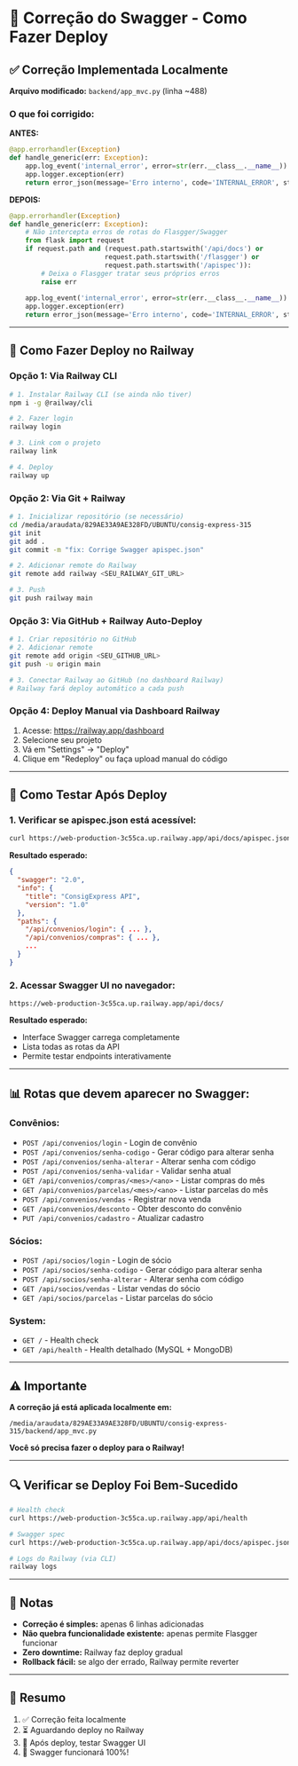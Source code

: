# 🔧 Correção do Swagger - Como Fazer Deploy

## ✅ Correção Implementada Localmente

**Arquivo modificado:** `backend/app_mvc.py` (linha ~488)

### O que foi corrigido:

**ANTES:**
```python
@app.errorhandler(Exception)
def handle_generic(err: Exception):
    app.log_event('internal_error', error=str(err.__class__.__name__))
    app.logger.exception(err)
    return error_json(message='Erro interno', code='INTERNAL_ERROR', status_code=500)
```

**DEPOIS:**
```python
@app.errorhandler(Exception)
def handle_generic(err: Exception):
    # Não intercepta erros de rotas do Flasgger/Swagger
    from flask import request
    if request.path and (request.path.startswith('/api/docs') or 
                        request.path.startswith('/flasgger') or
                        request.path.startswith('/apispec')):
        # Deixa o Flasgger tratar seus próprios erros
        raise err
    
    app.log_event('internal_error', error=str(err.__class__.__name__))
    app.logger.exception(err)
    return error_json(message='Erro interno', code='INTERNAL_ERROR', status_code=500)
```

---

## 🚀 Como Fazer Deploy no Railway

### Opção 1: Via Railway CLI

```bash
# 1. Instalar Railway CLI (se ainda não tiver)
npm i -g @railway/cli

# 2. Fazer login
railway login

# 3. Link com o projeto
railway link

# 4. Deploy
railway up
```

### Opção 2: Via Git + Railway

```bash
# 1. Inicializar repositório (se necessário)
cd /media/araudata/829AE33A9AE328FD/UBUNTU/consig-express-315
git init
git add .
git commit -m "fix: Corrige Swagger apispec.json"

# 2. Adicionar remote do Railway
git remote add railway <SEU_RAILWAY_GIT_URL>

# 3. Push
git push railway main
```

### Opção 3: Via GitHub + Railway Auto-Deploy

```bash
# 1. Criar repositório no GitHub
# 2. Adicionar remote
git remote add origin <SEU_GITHUB_URL>
git push -u origin main

# 3. Conectar Railway ao GitHub (no dashboard Railway)
# Railway fará deploy automático a cada push
```

### Opção 4: Deploy Manual via Dashboard Railway

1. Acesse: https://railway.app/dashboard
2. Selecione seu projeto
3. Vá em "Settings" → "Deploy"
4. Clique em "Redeploy" ou faça upload manual do código

---

## 🧪 Como Testar Após Deploy

### 1. Verificar se apispec.json está acessível:

```bash
curl https://web-production-3c55ca.up.railway.app/api/docs/apispec.json
```

**Resultado esperado:**
```json
{
  "swagger": "2.0",
  "info": {
    "title": "ConsigExpress API",
    "version": "1.0"
  },
  "paths": {
    "/api/convenios/login": { ... },
    "/api/convenios/compras": { ... },
    ...
  }
}
```

### 2. Acessar Swagger UI no navegador:

```
https://web-production-3c55ca.up.railway.app/api/docs/
```

**Resultado esperado:**
- Interface Swagger carrega completamente
- Lista todas as rotas da API
- Permite testar endpoints interativamente

---

## 📊 Rotas que devem aparecer no Swagger:

### Convênios:
- `POST /api/convenios/login` - Login de convênio
- `POST /api/convenios/senha-codigo` - Gerar código para alterar senha
- `POST /api/convenios/senha-alterar` - Alterar senha com código
- `POST /api/convenios/senha-validar` - Validar senha atual
- `GET /api/convenios/compras/<mes>/<ano>` - Listar compras do mês
- `GET /api/convenios/parcelas/<mes>/<ano>` - Listar parcelas do mês
- `POST /api/convenios/vendas` - Registrar nova venda
- `GET /api/convenios/desconto` - Obter desconto do convênio
- `PUT /api/convenios/cadastro` - Atualizar cadastro

### Sócios:
- `POST /api/socios/login` - Login de sócio
- `POST /api/socios/senha-codigo` - Gerar código para alterar senha
- `POST /api/socios/senha-alterar` - Alterar senha com código
- `GET /api/socios/vendas` - Listar vendas do sócio
- `GET /api/socios/parcelas` - Listar parcelas do sócio

### System:
- `GET /` - Health check
- `GET /api/health` - Health detalhado (MySQL + MongoDB)

---

## ⚠️ Importante

**A correção já está aplicada localmente em:**
```
/media/araudata/829AE33A9AE328FD/UBUNTU/consig-express-315/backend/app_mvc.py
```

**Você só precisa fazer o deploy para o Railway!**

---

## 🔍 Verificar se Deploy Foi Bem-Sucedido

```bash
# Health check
curl https://web-production-3c55ca.up.railway.app/api/health

# Swagger spec
curl https://web-production-3c55ca.up.railway.app/api/docs/apispec.json | jq .

# Logs do Railway (via CLI)
railway logs
```

---

## 📝 Notas

- **Correção é simples:** apenas 6 linhas adicionadas
- **Não quebra funcionalidade existente:** apenas permite Flasgger funcionar
- **Zero downtime:** Railway faz deploy gradual
- **Rollback fácil:** se algo der errado, Railway permite reverter

---

## 🎯 Resumo

1. ✅ Correção feita localmente
2. ⏳ Aguardando deploy no Railway
3. 🧪 Após deploy, testar Swagger UI
4. 🎉 Swagger funcionará 100%!


